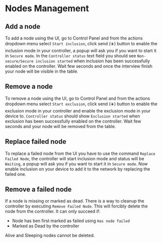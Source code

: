 # Nodes Management

## Add a node

To add a node using the UI, go to Control Panel and from the actions dropdown menu select `Start inclusion`, click send (:airplane:) button to enable the inclusion mode in your controller, a popup will ask you if you want to start it in `Secure mode`. In the `Controller status` text field you should see `Non-secure/Secure inclusion started` when inclusion has been successfully enabled on the controller. Wait few seconds and once the interview finish your node will be visible in the table.

## Remove a node

To remove a node using the UI, go to Control Panel and from the actions dropdown menu select `Start exclusion`, click send (:airplane:) button to enable the exclusion mode in your controller and enable the exclusion mode in your device to. `Controller status` should show `Exclusion started` when exclusion has been successfully enabled on the controller. Wait few seconds and your node will be removed from the table.

## Replace failed node

To replace a failed node from the UI you have to use the command `Replace Failed Node`, the controller will start inclusion mode and status will be `Waiting`, a popup will ask you if you want to start it in `Secure mode`. Now enable inclusion on your device to add it to the network by replacing the failed one.

## Remove a failed node

If a node is missing or marked as dead. There is a way to cleanup the controller by executing `Remove Failed Node`. This will forcibly delete the node from the controller.
It can only succeed if:

- Node has ben first marked as failed using `Has node failed`
- Marked as Dead by the controller

Alive and Sleeping nodes cannot be deleted.
